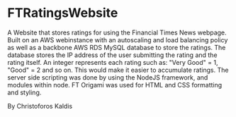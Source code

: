 # FTRatingsWebsite

A Website that stores ratings for using the Financial Times News webpage. Built on an AWS webinstance with an 
autoscaling and load balancing policy as well as a backbone AWS RDS MySQL database to store the ratings. The database 
stores the IP address of the user submitting the rating and the rating itself. An integer represents each rating 
such as: "Very Good" = 1, "Good" = 2 and so on. This would make it easier to accumulate ratings. The server side 
scripting was done by using the NodeJS framework, and modules within node. FT Origami was used for HTML and CSS 
formatting and styling.

By Christoforos Kaldis
